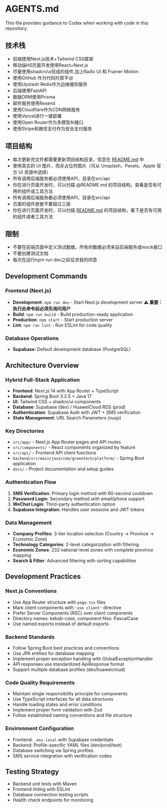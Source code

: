 # AGENTS.md

This file provides guidance to Codex when working with code in this repository.
## 技术栈
- 前端使用Next.js技术+Tailwind CSS框架 
- 移动端H5页面开发使用React+Next.js  
- 尽量使用shadcn/ui现成的组件,加上Radix UI 和 Framer Motion
- 使用GitHub 作为代码托管平台
- 使用Upstash Redis作为边缘缓存服务
- 后端使用FastAPI
- 数据ORM使用Prisma
- 邮件服务使用Resend
- 使用Cloudflare作为CDN网络服务
- 使用Vercel进行一键部署
- 使用Open Router作为多模型AI接口
- 使用Stripe和微信支付作为安全支付服务


## 项目结构
- 每次更新完文件都需要更新项目结构目录，信息在  [README.md](/docs/README.md) 中
- 使用真实的 UI 图片，而非占位符图片（可从 Unsplash、Pexels、Apple 官方 UI 资源中选择）
- 所有调用后端服务都必须使用API，目录在src/api
- 你在进行页面开发时，可以扫描 @README.md 的项目结构，查看是否有可用的组件或工具方法
- 所有调用后端服务都必须使用API，目录在src/api
- 页面的组件嵌套不要超过三层
- 你在进行页面开发时，可以扫描 [README.md](/docs/README.md) 的项目结构，看下是否有可用的组件或者工具方法

## 限制
- 不要在前端页面中定义测试数据，所有的数据必须来自后端服务或mock接口
- 不要创建测试文档
- 每次在运行npm run dev之前征求我的同意




## Development Commands

### Frontend (Next.js)
- **Development**: `npm run dev` - Start Next.js development server **⚠️ 重要：执行此命令前必须先询问用户**
- **Build**: `npm run build` - Build production-ready application  
- **Production**: `npm start` - Start production server
- **Lint**: `npm run lint` - Run ESLint for code quality

### Database Operations
- **Supabase**: Default development database (PostgreSQL)

## Architecture Overview

### Hybrid Full-Stack Application
- **Frontend**: Next.js 14 with App Router + TypeScript
- **Backend**: Spring Boot 3.2.5 + Java 17
- **UI**: Tailwind CSS + shadcn/ui components
- **Database**: Supabase (dev) / HuaweiCloud RDS (prod)
- **Authentication**: Supabase Auth with JWT + SMS verification
- **State Management**: URL Search Parameters (nuqs)

### Key Directories
- `src/app/` - Next.js App Router pages and API routes
- `src/components/` - React components organized by feature
- `src/api/` - Frontend API client functions
- `backend/src/main/java/com/greentech/platform/` - Spring Boot application
- `docs/` - Project documentation and setup guides

### Authentication Flow
1. **SMS Verification**: Primary login method with 60-second cooldown
2. **Password Login**: Secondary method with email/phone support
3. **WeChat Login**: Third-party authentication option
4. **Supabase Integration**: Handles user sessions and JWT tokens

### Data Management
- **Company Profiles**: 3-tier location selection (Country → Province → Economic Zone)
- **Technology Categories**: 2-level categorization with filtering
- **Economic Zones**: 232 national-level zones with complete province mapping
- **Search & Filter**: Advanced filtering with sorting capabilities

## Development Practices

### Next.js Conventions
- Use App Router structure with `page.tsx` files
- Mark client components with `'use client'` directive
- Prefer Server Components (RSC) over client components
- Directory names: kebab-case, component files: PascalCase
- Use named exports instead of default exports

### Backend Standards
- Follow Spring Boot best practices and conventions
- Use JPA entities for database mapping
- Implement proper exception handling with GlobalExceptionHandler
- API responses use standardized ApiResponse format
- Support multiple database profiles (dev/huaweicloud)

### Code Quality Requirements
- Maintain single responsibility principle for components
- Use TypeScript interfaces for all data structures
- Handle loading states and error conditions
- Implement proper form validation with Zod
- Follow established naming conventions and file structure

### Environment Configuration
- Frontend: `.env.local` with Supabase credentials
- Backend: Profile-specific YAML files (dev/prod/test)
- Database switching via Spring profiles
- SMS service integration with verification codes

## Testing Strategy
- Backend unit tests with Maven
- Frontend linting with ESLint
- Database connection testing scripts
- Health check endpoints for monitoring
